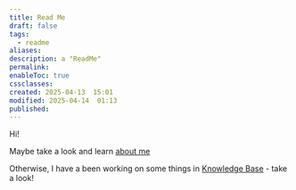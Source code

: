 ```yaml
---
title: Read Me
draft: false
tags:
  - readme
aliases: 
description: a "ReadMe"
permalink: 
enableToc: true
cssclasses: 
created: 2025-04-13  15:01
modified: 2025-04-14  01:13
published: 
---
```

 
Hi! 

Maybe take a look and learn [about me](caelandrayer.ca/About%20Me.md)

Otherwise, I have a been working on some things in [Knowledge Base](caelandrayer.ca/Knowledge%20Base/Knowledge%20Base.md) - take a look! 

